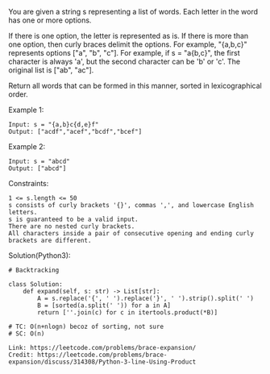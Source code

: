 You are given a string s representing a list of words. Each letter in the word has one or more options.

If there is one option, the letter is represented as is.
If there is more than one option, then curly braces delimit the options. For example, "{a,b,c}" represents options ["a", "b", "c"].
For example, if s = "a{b,c}", the first character is always 'a', but the second character can be 'b' or 'c'. The original list is ["ab", "ac"].

Return all words that can be formed in this manner, sorted in lexicographical order.

Example 1:
```
Input: s = "{a,b}c{d,e}f"
Output: ["acdf","acef","bcdf","bcef"]
```
Example 2:
```
Input: s = "abcd"
Output: ["abcd"]
``` 
Constraints:
```
1 <= s.length <= 50
s consists of curly brackets '{}', commas ',', and lowercase English letters.
s is guaranteed to be a valid input.
There are no nested curly brackets.
All characters inside a pair of consecutive opening and ending curly brackets are different.
```
Solution(Python3):
```
# Backtracking

class Solution:
    def expand(self, s: str) -> List[str]:
        A = s.replace('{', ' ').replace('}', ' ').strip().split(' ')
        B = [sorted(a.split(' ')) for a in A]
        return [''.join(c) for c in itertools.product(*B)]
        
# TC: O(n+nlogn) becoz of sorting, not sure
# SC: O(n)
```
```
Link: https://leetcode.com/problems/brace-expansion/
Credit: https://leetcode.com/problems/brace-expansion/discuss/314308/Python-3-line-Using-Product
```
